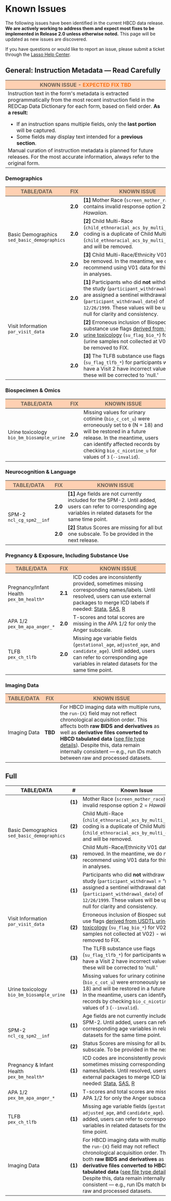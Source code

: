 
# Known Issues

The following issues have been identified in the current HBCD data release. **We are actively working to address them and expect most fixes to be implemented in Release 2.0 unless otherwise noted.** This page will be updated as new issues are discovered.  

If you have questions or would like to report an issue, please submit a ticket through the [Lasso Help Center](https://nbdc.lassoinformatics.com/issue-tracker).

## General: Instruction Metadata — Read Carefully

<table class="compact-table-no-vertical-lines">
<thead style="background-color: #ff8c4266; color: #6e6256ff;">
  <tr>
    <th>KNOWN ISSUE - <span style="color: #f97316;">EXPECTED FIX TBD</span></th>
  </tr>
</thead>
<tbody>
<tr>
<td style="word-wrap: break-word; white-space: normal;">
  Instruction text in the form's metadata is extracted programmatically from the most recent instruction field in the REDCap Data Dictionary for each form, based on field order. <b>As a result:</b></p>
  <ul style="margin-top: 0.2em; margin-bottom: 0.2em;">
    <li>If an instruction spans multiple fields, only the <b>last portion</b> will be captured.</li>
    <li>Some fields may display text intended for a <b>previous section</b>.</li>
  </ul>
Manual curation of instruction metadata is planned for future releases. For the most accurate information, always refer to the original form.</td>
</tr>
</tbody>
</table>


### <a href="../../instruments/#demo" target="_blank"><i class="fas fa-id-card"></i></a> Demographics
<table class="compact-table-no-vertical-lines">
<thead style="background-color: #ff8c4266; color: #6e6256ff;">
  <tr>
    <th style="width: 20%;">TABLE/DATA</th>
    <th style="width: 1%; text-align: center;">FIX</th>
    <th>KNOWN ISSUE</th>
  </tr>
</thead>
<tbody>
<tr>
  <td rowspan="3">Basic Demographics<br><code>sed_basic_demographics</code></td>
  <td><b>2.0</b></td> 
  <td><b>[1]</b> Mother Race (<code>screen_mother_race</code>) contains invalid response option 2 = <i>Hawaiian</i>.</td>
</tr>
<tr>
    <td><b>2.0</b></td> 
  <td style="word-wrap: break-word; white-space: normal;">
  <b>[2]</b> Child Multi-Race (<code>child_ethnoracial_acs_by_multi_race</code>) coding is a duplicate of Child Multi-Ethnicity (<code>child_ethnoracial_acs_by_multi_ethnicity</code>) and will be removed.
  </td>
</tr>
<tr>
<td><b>2.0</b></td> 
<td style="word-wrap: break-word; white-space: normal;">
<b>[3]</b> Child Multi-Race/Ethnicity V01 data will be removed. In the meantime, we do not recommend using V01 data for this variable in analyses.
</td>
</tr>
<tr>
<td rowspan="3">Visit Information<br><code>par_visit_data</code></td>
<td><b>2.0</b></td> 
<td style="word-wrap: break-word; white-space: normal;">
  <b>[1]</b> Participants who did <b>not</b> withdraw from the study (<code>participant_withdrawal</code> = “no”) are assigned a sentinel withdrawal date (<code>participant_withdrawal_date</code>) of <code>12/26/1999</code>. These values will be updated to null for clarity and consistency.
</td>
</tr>
<tr>
<td><b>2.0</b></td> 
<td style="word-wrap: break-word; white-space: normal;">
<b>[2]</b> Erroneous inclusion of Biospec substance use flags <a href="../../instruments/demo/visitinfo/#substance-use-flags">derived from USDTL urine toxicology</a> (<code>su_flag_bio_*</code>) for V02 (urine samples not collected at V02) - will be removed to FIX.
</td>
</tr>
<tr>
<td><b>2.0</b></td> 
<td style="word-wrap: break-word; white-space: normal;">
<b>[3]</b> The TLFB substance use flags (<code>su_flag_tlfb_*</code>) for participants who do not have a Visit 2 have incorrect values of 'no:' these will be corrected to 'null.'
</td>
</tr>
</tr>
</tbody>
</table>

### <a href="../../instruments/#biospec" target="_blank"><i class="fa fa-vial"></i></a> Biospecimen & Omics

<table class="compact-table-no-vertical-lines">
<thead style="background-color: #ff8c4266; color: #6e6256ff;">
  <tr>
    <th style="width: 20%;">TABLE/DATA</th>
    <th style="width: 1%; text-align: center;">FIX</th>
    <th>KNOWN ISSUE</th>
  </tr>
</thead>
<tbody>
<tr>
<td>Urine toxicology<br><code>bio_bm_biosample_urine</code></td>
  <td><b>2.0</b></td> 
  <td style="word-wrap: break-word; white-space: normal;">
  Missing values for urinary cotinine (<code>bio_c_cot_u</code>) were erroneously set to <code>0</code> (N = 18) and will be restored in a future release. In the meantime, users can identify affected records by checking <code>bio_c_nicotine_u</code> for values of <code>3</code> (<code>--invalid</code>).
</td>
</tr>
</tbody>
</table>

### <a href="../../instruments/#neurocog" target="_blank"><i class="fa-solid fa-puzzle-piece"></i></a> Neurocognition & Language
<table class="compact-table-no-vertical-lines">
<thead style="background-color: #ff8c4266; color: #6e6256ff;">
  <tr>
    <th style="width: 20%;">TABLE/DATA</th>
    <th style="width: 1%; text-align: center;">FIX</th>
    <th>KNOWN ISSUE</th>
  </tr>
</thead>
<tbody>
<tr>
  <td rowspan="2">SPM-2<br><code>ncl_cg_spm2__inf</code></td>
  <td><b>2.0</b></td> 
  <td style="word-wrap: break-word; white-space: normal;">
  <b>[1]</b> Age fields are not currently included for the SPM-2. Until added, users can refer to corresponding age variables in related datasets for the same time point.
</td>
</tr>
<tr>
  <td><b>2.0</b></td> 
  <td style="word-wrap: break-word; white-space: normal;">
  <b>[2]</b> Status Scores are missing for all but one subscale. To be provided in the next release.
</td>
</tr>
</tbody>
</table>

### <a href="../../instruments/#pex" target="_blank"><i class="fa-solid fa-baby"></i></a> Pregnancy & Exposure, Including Substance Use
<table class="compact-table-no-vertical-lines">
<thead style="background-color: #ff8c4266; color: #6e6256ff;">
  <tr>
    <th style="width: 20%;">TABLE/DATA</th>
    <th style="width: 1%; text-align: center;">FIX</th>
    <th>KNOWN ISSUE</th>
  </tr>
</thead>
<tbody>
<tr>
  <td>Pregnancy/Infant Health<br><code>pex_bm_health*</code></td>
  <td><b>2.1</b></td> 
  <td style="word-wrap: break-word; white-space: normal;">
  ICD codes are inconsistently provided, sometimes missing corresponding names/labels. Until resolved, users can use external packages to merge ICD labels if needed: <a href="https://www.stata.com/features/overview/icd/">Stata</a>, <a href="https://hcup-us.ahrq.gov/toolssoftware/ccsr/dxccsr.jsp">SAS</a>, <a href="https://www.rdocumentation.org/packages/icd/versions/3.3">R</a>
</td>
</tr>
<tr>
  <td>APA 1/2<br><code>pex_bm_apa_anger_*</code></td>
  <td><b>2.0</b></td> 
  <td style="word-wrap: break-word; white-space: normal;">
  T-scores and total scores are missing in the APA 1/2 for only the Anger subscale.
</td>
</tr>
<tr>
  <td>TLFB<br><code>pex_ch_tlfb</code></td>
  <td><b>2.0</b></td> 
  <td style="word-wrap: break-word; white-space: normal;">
  Missing age variable fields (<code>gestational_age</code>, <code>adjusted_age</code>, and <code>candidate_age</code>). Until added, users can refer to corresponding age variables in related datasets for the same time point.
</td>
</tr>
</tbody>
</table>

### <a href="../../instruments/#mri" target="_blank"><i class="fa fa-brain"></i></a> Imaging Data
<table class="compact-table-no-vertical-lines">
<thead style="background-color: #ff8c4266; color: #6e6256ff;">
  <tr>
    <th style="width: 20%;">TABLE/DATA</th>
    <th style="width: 1%; text-align: center;">FIX</th>
    <th>KNOWN ISSUE</th>
  </tr>
</thead>
<tbody>
<tr>
  <td>Imaging Data</td>
  <td><b>TBD</b></td> 
  <td style="word-wrap: break-word; white-space: normal;">
  For HBCD imaging data with multiple runs, the <code>run-{X}</code> field may not reflect chronological acquisition order.  
This affects both <b>raw BIDS and derivatives</b> as well as <b>derivative files converted to HBCD tabulated data</b> (<a href="../../datacuration/overview" target="_blank">see file type details</a>). Despite this, data remain internally consistent — e.g., run IDs match between raw and processed datasets.
</td>
</tr>
</tbody>
</table>


## Full
<table class="compact-table-no-vertical-lines">
<thead>
  <tr>
    <th style="width: 20%;">TABLE/DATA</th>
    <th style="width: 1%; text-align: center;">#</th>
    <th>Known Issue</th>
  </tr>
</thead>
<tbody>
<tr>
  <td rowspan="3">
    <div class="icon-text-block">
      <a href="../../instruments/#demo" target="_blank">
        <i class="fas fa-id-card"></i>
      </a>
      <div class="text-block">
        Basic Demographics<br>
        <code>sed_basic_demographics</code>
      </div>
    </div>
  </td>
  <td><b>(1)</b></td> 
  <td>Mother Race (<code>screen_mother_race</code>) contains invalid response option 2 = <i>Hawaiian</i>.</td>
</tr>
<tr>
    <td><b>(2)</b></td> 
  <td style="word-wrap: break-word; white-space: normal;">
  Child Multi-Race (<code>child_ethnoracial_acs_by_multi_race</code>) coding is a duplicate of Child Multi-Ethnicity (<code>child_ethnoracial_acs_by_multi_ethnicity</code>) and will be removed.
  </td>
</tr>
<tr>
<td><b>(3)</b></td> 
<td style="word-wrap: break-word; white-space: normal;">
Child Multi-Race/Ethnicity V01 data will be removed. In the meantime, we do not recommend using V01 data for this variable in analyses.
</td>
</tr>
<tr>
<td rowspan="3">
  <div class="icon-text-block"><a href="../../instruments/#demo" target="_blank"><i class="fas fa-id-card"></i></a>
  <div class="text-block">Visit Information<br><code>par_visit_data</code></div>
</div>
</td>
<td><b>(1)</b></td> 
<td style="word-wrap: break-word; white-space: normal;">
  Participants who did <b>not</b> withdraw from the study (<code>participant_withdrawal</code> = “no”) are assigned a sentinel withdrawal date (<code>participant_withdrawal_date</code>) of <code>12/26/1999</code>. These values will be updated to null for clarity and consistency.
</td>
</tr>
<tr>
<td><b>(2)</b></td> 
<td style="word-wrap: break-word; white-space: normal;">
Erroneous inclusion of Biospec substance use flags <a href="../../instruments/demo/visitinfo/#substance-use-flags">derived from USDTL urine toxicology</a> (<code>su_flag_bio_*</code>) for V02 (urine samples not collected at V02) - will be removed to FIX.
</td>
</tr>
<tr>
<td><b>(3)</b></td> 
<td style="word-wrap: break-word; white-space: normal;">
The TLFB substance use flags (<code>su_flag_tlfb_*</code>) for participants who do not have a Visit 2 have incorrect values of 'no:' these will be corrected to 'null.'
</td>
</tr>
<tr>
<td>
<div class="icon-text-block"><a href="../../instruments/#biospec" target="_blank"><i class="fa fa-vial"></i></a>
<div class="text-block">Urine toxicology<br><code>bio_bm_biosample_urine</code>
</div>
</div>
</td>
  <td><b>(1)</b></td> 
  <td style="word-wrap: break-word; white-space: normal;">
  Missing values for urinary cotinine (<code>bio_c_cot_u</code>) were erroneously set to <code>0</code> (N = 18) and will be restored in a future release. In the meantime, users can identify affected records by checking <code>bio_c_nicotine_u</code> for values of <code>3</code> (<code>--invalid</code>).
</td>
</tr>
<tr>
  <td rowspan="2">
    <div class="icon-text-block">
      <a href="../../instruments/#neurocog" target="_blank"><i class="fa-solid fa-puzzle-piece"></i></a>
      <div class="text-block">SPM-2<br><code>ncl_cg_spm2__inf</code>
      </div>
    </div>
  </td>
  <td><b>(1)</b></td> 
  <td style="word-wrap: break-word; white-space: normal;">
  Age fields are not currently included for the SPM-2. Until added, users can refer to corresponding age variables in related datasets for the same time point.
</td>
</tr>
<tr>
  <td><b>(2)</b></td> 
  <td style="word-wrap: break-word; white-space: normal;">
  Status Scores are missing for all but one subscale. To be provided in the next release.
</td>
</tr>
<tr>
  <td>
    <div class="icon-text-block">
      <a href="../../instruments/#pex" target="_blank"><i class="fa-solid fa-baby"></i></a>
      <div class="text-block">Pregnancy & Infant Health<br><code>pex_bm_health*</code>
      </div>
    </div>
  </td>
  <td><b>(1)</b></td> 
  <td style="word-wrap: break-word; white-space: normal;">
  ICD codes are inconsistently provided, sometimes missing corresponding names/labels. Until resolved, users can use external packages to merge ICD labels if needed: <a href="https://www.stata.com/features/overview/icd/">Stata</a>, <a href="https://hcup-us.ahrq.gov/toolssoftware/ccsr/dxccsr.jsp">SAS</a>, <a href="https://www.rdocumentation.org/packages/icd/versions/3.3">R</a>
</td>
</tr>
<tr>
  <td>
    <div class="icon-text-block">
      <a href="../../instruments/#pex" target="_blank"><i class="fa-solid fa-baby"></i></a>
      <div class="text-block">APA 1/2<br><code>pex_bm_apa_anger_*</code>
      </div>
    </div>
  </td>
  <td><b>(1)</b></td> 
  <td style="word-wrap: break-word; white-space: normal;">
  T-scores and total scores are missing in the APA 1/2 for only the Anger subscale.
</td>
</tr>
<tr>
  <td>
    <div class="icon-text-block">
      <a href="../../instruments/#pex" target="_blank"><i class="fa-solid fa-baby"></i></a>
      <div class="text-block">TLFB<br><code>pex_ch_tlfb</code>
      </div>
    </div>
  </td>
  <td><b>(1)</b></td> 
  <td style="word-wrap: break-word; white-space: normal;">
  Missing age variable fields (<code>gestational_age</code>, <code>adjusted_age</code>, and <code>candidate_age</code>). Until added, users can refer to corresponding age variables in related datasets for the same time point.
</td>
</tr>
<tr>
  <td>
    <div class="icon-text-block">
      <a href="../../instruments/#mri" target="_blank"><i class="fa fa-brain"></i></a>
      <div class="text-block">Imaging Data
      </div>
    </div>
  </td>
  <td><b>(1)</b></td> 
  <td style="word-wrap: break-word; white-space: normal;">
  For HBCD imaging data with multiple runs, the <code>run-{X}</code> field may not reflect chronological acquisition order.  
This affects both <b>raw BIDS and derivatives</b> as well as <b>derivative files converted to HBCD tabulated data</b> (<a href="../../datacuration/overview" target="_blank">see file type details</a>). Despite this, data remain internally consistent — e.g., run IDs match between raw and processed datasets.
</td>
</tr>
</tbody>
</table>

<br>